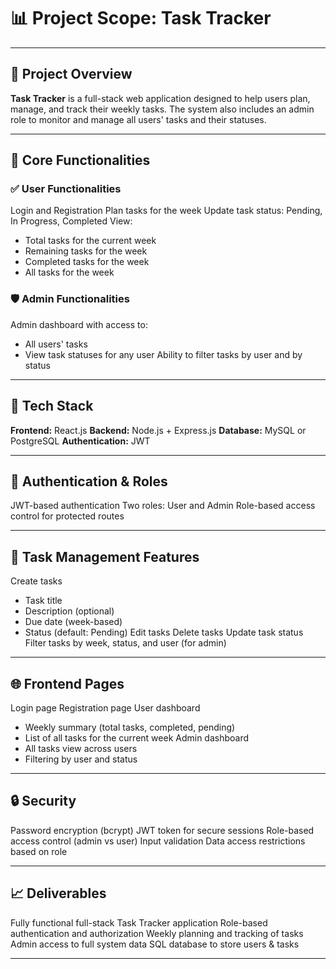 # 📊 Project Scope: Task Tracker

---

## 📌 Project Overview

**Task Tracker** is a full-stack web application designed to help users plan, manage, and track their weekly tasks. The system also includes an admin role to monitor and manage all users' tasks and their statuses.

---

## 🎯 Core Functionalities

### ✅ User Functionalities

Login and Registration
Plan tasks for the week
Update task status: Pending, In Progress, Completed
View:
  - Total tasks for the current week
  - Remaining tasks for the week
  - Completed tasks for the week
  - All tasks for the week

### 🛡 Admin Functionalities

Admin dashboard with access to:
  - All users' tasks
  - View task statuses for any user
Ability to filter tasks by user and by status

---

## 🔧 Tech Stack

**Frontend:** React.js
**Backend:** Node.js + Express.js
**Database:** MySQL or PostgreSQL
**Authentication:** JWT

---

## 🔐 Authentication & Roles

JWT-based authentication
Two roles: User and Admin
Role-based access control for protected routes

---

## 📝 Task Management Features

Create tasks
  - Task title
  - Description (optional)
  - Due date (week-based)
  - Status (default: Pending)
Edit tasks
Delete tasks
Update task status
Filter tasks by week, status, and user (for admin)

---

## 🌐 Frontend Pages

Login page
Registration page
User dashboard
  - Weekly summary (total tasks, completed, pending)
  - List of all tasks for the current week
Admin dashboard
  - All tasks view across users
  - Filtering by user and status

---

## 🔒 Security

Password encryption (bcrypt)
JWT token for secure sessions
Role-based access control (admin vs user)
Input validation
Data access restrictions based on role

---

## 📈 Deliverables

Fully functional full-stack Task Tracker application
Role-based authentication and authorization
Weekly planning and tracking of tasks
Admin access to full system data
SQL
 database to store users & tasks

---
